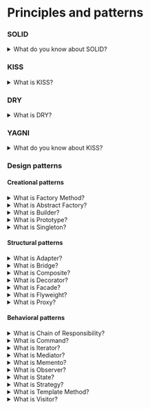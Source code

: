 # Principles and patterns

### SOLID

<details>
  <summary>What do you know about SOLID?</summary>

  In progress ...

</details>

### KISS

<details>
  <summary>What is KISS?</summary>

  KISS or keep it simple stupid is one of the design principles. KISS says that the many systems will work better if they are simple. So, simplicity should be one of the main targets in the design sphere.

</details>

### DRY

<details>
  <summary>What is DRY?</summary>

  DRY or don’t repeat yourself is one of the design principles. DRY says that not need to repeat different information or functionality. Each part of knowledge should have only one view into system scope.

</details>

### YAGNI

<details>
  <summary>What do you know about KISS?</summary>

  In progress ...

</details>

### Design patterns

#### Creational patterns

<details>
  <summary>What is Factory Method?</summary>

  In progress ...

</details>

<details>
  <summary>What is Abstract Factory?</summary>

  In progress ...

</details>

<details>
  <summary>What is Builder?</summary>

  In progress ...

</details>

<details>
  <summary>What is Prototype?</summary>

  In progress ...

</details>

<details>
  <summary>What is Singleton?</summary>

  In progress ...

</details>

#### Structural patterns

<details>
  <summary>What is Adapter?</summary>

  In progress ...

</details>

<details>
  <summary>What is Bridge?</summary>

  In progress ...

</details>

<details>
  <summary>What is Composite?</summary>

  In progress ...

</details>

<details>
  <summary>What is Decorator?</summary>

  In progress ...

</details>

<details>
  <summary>What is Facade?</summary>

  In progress ...

</details>

<details>
  <summary>What is Flyweight?</summary>

  In progress ...

</details>

<details>
  <summary>What is Proxy?</summary>

  In progress ...

</details>

#### Behavioral patterns

<details>
  <summary>What is Chain of Responsibility?</summary>

  In progress ...

</details>

<details>
  <summary>What is Command?</summary>

  In progress ...

</details>

<details>
  <summary>What is Iterator?</summary>

  In progress ...

</details>

<details>
  <summary>What is Mediator?</summary>

  In progress ...

</details>

<details>
  <summary>What is Memento?</summary>

  In progress ...

</details>

<details>
  <summary>What is Observer?</summary>

  In progress ...

</details>

<details>
  <summary>What is State?</summary>

  In progress ...

</details>

<details>
  <summary>What is Strategy?</summary>

  In progress ...

</details>

<details>
  <summary>What is Template Method?</summary>

  In progress ...

</details>

<details>
  <summary>What is Visitor?</summary>

  In progress ...

</details>
